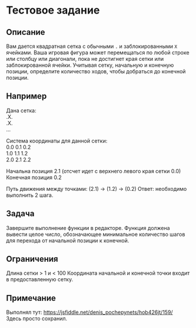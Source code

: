 # Тестовое задание

## Описание
Вам дается квадратная сетка с обычными `.` и заблокированными `X` ячейками. 
Ваша игровая фигура может перемещаться по любой строке или столбцу или диагонали, пока не достигнет края сетки или заблокированной ячейки. 
Учитывая сетку, начальную и конечную позиции, определите количество ходов, чтобы добраться до конечной позиции.

## Например
Дана сетка:  
.X.  
.X.  
...  

Система координаты для данной сетки:  
0.0 0.1 0.2  
1.0 1.1	1.2  
2.0	2.1	2.2  

Начальна позиция 2.1 (отсчет идет с верхнего левого края сетки 0.0)
Конечная позиция 0.2
    
Путь движения между точками: (2.1) -> (1.2) -> (0.2)
Ответ: необходимо выполнить 2 шага.

## Задача
Завершите выполнение функции в редакторе. Функция должена вывести целое число, обозначающее минимальное количество шагов для перехода от начальной позиции к конечной.
    
## Ограничения
Длина сетки > 1 и < 100
Координата начальной и конечной точки входит в предоставленную сетку.

## Примечание
Выполнял тут: https://jsfiddle.net/denis_pochepynets/hob426jt/159/  
Здесь просто сохранил.